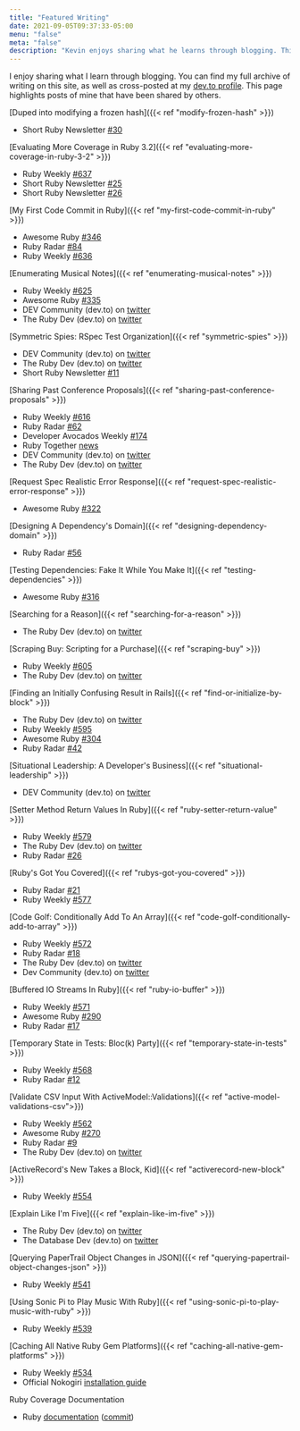 ```yaml
---
title: "Featured Writing"
date: 2021-09-05T09:37:33-05:00
menu: "false"
meta: "false"
description: "Kevin enjoys sharing what he learns through blogging. This page highlights posts of his that have been shared by others."
---
```


I enjoy sharing what I learn through blogging. You can find my full
archive of writing on this site, as well as cross-posted at my [dev.to profile](https://dev.to/kevin_j_m). This page highlights posts of mine that have been shared by others.

[Duped into modifying a frozen hash]({{< ref "modify-frozen-hash" >}})
* Short Ruby Newsletter [#30](https://newsletter.shortruby.com/p/edition-30)

[Evaluating More Coverage in Ruby 3.2]({{< ref "evaluating-more-coverage-in-ruby-3-2" >}})

* Ruby Weekly [#637](https://rubyweekly.com/issues/637)
* Short Ruby Newsletter [#25](https://newsletter.shortruby.com/p/edition-25)
* Short Ruby Newsletter [#26](https://newsletter.shortruby.com/p/edition-26)

[My First Code Commit in Ruby]({{< ref "my-first-code-commit-in-ruby" >}})

* Awesome Ruby [#346](https://ruby.libhunt.com/newsletter/346)
* Ruby Radar [#84](https://rubyradar.dev/issues/ruby-radar-84-one-week-in-1515552)
* Ruby Weekly [#636](https://rubyweekly.com/issues/636)

[Enumerating Musical Notes]({{< ref "enumerating-musical-notes" >}})

* Ruby Weekly [#625](https://rubyweekly.com/issues/625)
* Awesome Ruby [#335](https://ruby.libhunt.com/newsletter/335)
* DEV Community (dev.to) on [twitter](https://twitter.com/ThePracticalDev/status/1582378972553224192)
* The Ruby Dev (dev.to) on [twitter](https://twitter.com/the_ruby_dev/status/1582344492950384640)

[Symmetric Spies: RSpec Test Organization]({{< ref "symmetric-spies" >}})

* DEV Community (dev.to) on [twitter](https://twitter.com/ThePracticalDev/status/1572528313322672128)
* The Ruby Dev (dev.to) on [twitter](https://twitter.com/the_ruby_dev/status/1572498113306267649)
* Short Ruby Newsletter [#11](https://newsletter.shortruby.com/p/issue-11-2022)

[Sharing Past Conference Proposals]({{< ref "sharing-past-conference-proposals" >}})

* Ruby Weekly [#616](https://rubyweekly.com/issues/616)
* Ruby Radar [#62](https://www.getrevue.co/profile/rubyradar/issues/ruby-radar-62-hiring-and-mentoring-juniors-1295887)
* Developer Avocados Weekly [#174](https://tinyletter.com/developeravocados/letters/the-2022-developer-relations-compensation-report-174)
* Ruby Together [news](https://rubytogether.org/news/2022-08-18-5-reasons-to-turn-that-idea-into-a-rubyconf-2022-talk)
* DEV Community (dev.to) on [twitter](https://twitter.com/ThePracticalDev/status/1555871431027834880)
* The Ruby Dev (dev.to) on [twitter](https://twitter.com/the_ruby_dev/status/1555890187166781440)

[Request Spec Realistic Error Response]({{< ref "request-spec-realistic-error-response" >}})

* Awesome Ruby [#322](https://ruby.libhunt.com/newsletter/322)

[Designing A Dependency's Domain]({{< ref "designing-dependency-domain" >}})

* Ruby Radar [#56](https://rubyradar.dev/issues/ruby-radar-56-rail-still-pays-1241791)

[Testing Dependencies: Fake It While You Make It]({{< ref "testing-dependencies" >}})

* Awesome Ruby [#316](https://ruby.libhunt.com/newsletter/316)

[Searching for a Reason]({{< ref "searching-for-a-reason" >}})

* The Ruby Dev (dev.to) on [twitter](https://twitter.com/the_ruby_dev/status/1527740698052681732)

[Scraping Buy: Scripting for a Purchase]({{< ref "scraping-buy" >}})

* Ruby Weekly [#605](https://rubyweekly.com/issues/605)
* The Ruby Dev (dev.to) on [twitter](https://twitter.com/the_ruby_dev/status/1526252896383381505)

[Finding an Initially Confusing Result in Rails]({{< ref "find-or-initialize-by-block" >}})

* The Ruby Dev (dev.to) on [twitter](https://twitter.com/the_ruby_dev/status/1503408365288017920)
* Ruby Weekly [#595](https://rubyweekly.com/issues/595)
* Awesome Ruby [#304](https://ruby.libhunt.com/newsletter/304)
* Ruby Radar [#42](https://rubyradar.dev/issues/ruby-radar-42-vegas-baby-1085239)

[Situational Leadership: A Developer's Business]({{< ref "situational-leadership" >}})

* DEV Community (dev.to) on [twitter](https://twitter.com/ThePracticalDev/status/1483424689942847490)

[Setter Method Return Values In Ruby]({{< ref "ruby-setter-return-value" >}})

* Ruby Weekly [#579](https://rubyweekly.com/issues/579)
* The Ruby Dev (dev.to) on [twitter](https://twitter.com/the_ruby_dev/status/1461371624557535240)
* Ruby Radar [#26](https://rubyradar.dev/issues/ruby-radar-26-giving-thanks-896499)

[Ruby's Got You Covered]({{< ref "rubys-got-you-covered" >}})

* Ruby Radar [#21](https://www.getrevue.co/profile/rubyradar/issues/ruby-radar-21-what-s-the-tea-on-turbo-native-824552)
* Ruby Weekly [#577](https://rubyweekly.com/issues/577)

[Code Golf: Conditionally Add To An Array]({{< ref
"code-golf-conditionally-add-to-array" >}})

* Ruby Weekly [#572](https://rubyweekly.com/issues/572)
* Ruby Radar [#18](https://rubyradar.dev/issues/ruby-radar-18-happy-spooky-month-793121)
* The Ruby Dev (dev.to) on [twitter](https://twitter.com/the_ruby_dev/status/1443339560365215746)
* Dev Community (dev.to) on [twitter](https://twitter.com/ThePracticalDev/status/1443491059259039745)

[Buffered IO Streams In Ruby]({{< ref "ruby-io-buffer" >}})

* Ruby Weekly [#571](https://rubyweekly.com/issues/571)
* Awesome Ruby [#290](https://ruby.libhunt.com/newsletter/279)
* Ruby Radar [#17](https://rubyradar.dev/issues/ruby-radar-17-fall-is-here-779681)

[Temporary State in Tests: Bloc(k) Party]({{< ref "temporary-state-in-tests" >}})

* Ruby Weekly [#568](https://rubyweekly.com/issues/568)
* Ruby Radar [#12](https://rubyradar.dev/issues/ruby-radar-12-back-to-our-regularly-scheduled-programming-726989)

[Validate CSV Input With ActiveModel::Validations]({{< ref "active-model-validations-csv">}})

* Ruby Weekly [#562](https://rubyweekly.com/issues/562)
* Awesome Ruby [#270](https://ruby.libhunt.com/newsletter/270)
* Ruby Radar [#9](https://rubyradar.dev/issues/ruby-radar-9-junior-spotlight-705164)
* The Ruby Dev (dev.to) on [twitter](https://twitter.com/the_ruby_dev/status/1417522440431968261)

[ActiveRecord's New Takes a Block, Kid]({{< ref "activerecord-new-block" >}})

* Ruby Weekly [#554](https://rubyweekly.com/issues/554)

[Explain Like I'm Five]({{< ref "explain-like-im-five" >}})
* The Ruby Dev (dev.to) on [twitter](https://twitter.com/the_ruby_dev/status/1369339960973746182)
* The Database Dev (dev.to) on [twitter](https://twitter.com/TheDatabaseDev/status/1369354048701403144)

[Querying PaperTrail Object Changes in JSON]({{< ref "querying-papertrail-object-changes-json" >}})

* Ruby Weekly [#541](https://rubyweekly.com/issues/541)

[Using Sonic Pi to Play Music With Ruby]({{< ref "using-sonic-pi-to-play-music-with-ruby" >}})

* Ruby Weekly [#539](https://rubyweekly.com/issues/539)

[Caching All Native Ruby Gem Platforms]({{< ref "caching-all-native-gem-platforms" >}})

* Ruby Weekly [#534](https://rubyweekly.com/issues/534)
* Official Nokogiri [installation guide](https://nokogiri.org/tutorials/installing_nokogiri.html#troubleshooting)

Ruby Coverage Documentation

* Ruby [documentation](https://docs.ruby-lang.org/en/3.0.0/Coverage.html) ([commit](https://github.com/ruby/ruby/commit/0026f644d739efed0d69911b434a1012ad55c393))
